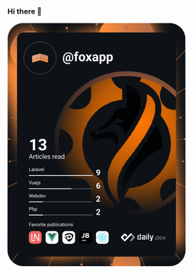 ### Hi there 👋

<!--
**foxapp/foxapp** is a ✨ _special_ ✨ repository because its `README.md` (this file) appears on your GitHub profile.

Here are some ideas to get you started:

- 🔭 I’m currently working on ...
- 🌱 I’m currently learning ...
- 👯 I’m looking to collaborate on ...
- 🤔 I’m looking for help with ...
- 💬 Ask me about ...
- 📫 How to reach me: ...
- 😄 Pronouns: ...
- ⚡ Fun fact: ...
-->
<a href="https://app.daily.dev/foxapp"><img src="https://github.com/foxapp/foxapp/blob/master/devcard.svg" width="400" alt="Ion Enache's Dev Card"/></a>

<!--START_SECTION:waka-->
<!--END_SECTION:waka-->
